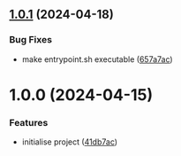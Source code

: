 ## [1.0.1](https://github.com/aldra-consulting/gateway-graphql-api/compare/1.0.0...1.0.1) (2024-04-18)


### Bug Fixes

* make entrypoint.sh executable ([657a7ac](https://github.com/aldra-consulting/gateway-graphql-api/commit/657a7ac228720cdac9f525215046cfebc1193fa5))

# 1.0.0 (2024-04-15)


### Features

* initialise project ([41db7ac](https://github.com/aldra-consulting/gateway-graphql-api/commit/41db7ac2388e6a0d265731daf712081b82f967e6))
